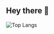 
## Hey there 👋

![Top Langs](https://github-readme-stats.vercel.app/api/top-langs/?nuventh=anuraghazra&layout=compact&theme=tokyonight)
